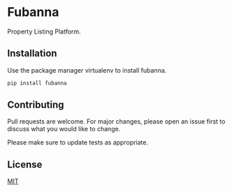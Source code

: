 # Fubanna

Property Listing Platform.

## Installation

Use the package manager virtualenv to install fubanna.

```bash
pip install fubanna
```

## Contributing
Pull requests are welcome. For major changes, please open an issue first to discuss what you would like to change.

Please make sure to update tests as appropriate.

## License
[MIT](https://choosealicense.com/licenses/mit/)
